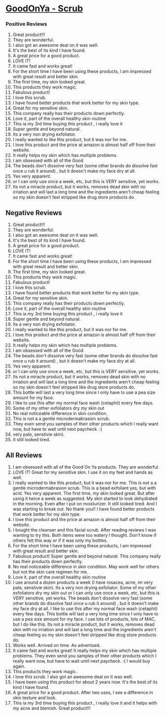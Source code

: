 # [GoodOnYa - Scrub](https://products.checkmycream.com/products/GoodOnYa-Scrub.html)

### Positive Reviews

<ol>
      <li>Great product!!!</li>
      <li>They are wonderful.</li>
      <li>I also got an awesome deal on it was well.</li>
      <li>It&#x27;s the best of its kind I have found.</li>
      <li>A great price for a good product.  </li>
      <li>LOVE IT!</li>
      <li>It came fast and works great!</li>
      <li>For the short time I have been using these products, I am impressed with great result and better skin.</li>
      <li>The first time, my skin looked great.</li>
      <li>This products they work magic.</li>
      <li>Fabulous product!</li>
      <li>I love this scrub.</li>
      <li>I have found better products that work better for my skin type.</li>
      <li>Great for my sensitive skin.</li>
      <li>This company really has their products down perfectly.</li>
      <li>Love it, part of the overall healthy skin routine</li>
      <li>This ia my 3rd time buying this product , i really love it</li>
      <li>Super gentle and beyond natural.</li>
      <li>Its a very non drying exfoliator.  </li>
      <li>I really wanted to like this product, but it was nor for me.</li>
      <li>I love this product and the price at amazon is almost half off from their website.</li>
      <li>It really helps my skin which has multiple problems.</li>
      <li>I am obsessed with all of the Good</li>
      <li>The beads don&#x27;t dissolve  very fast (some other brands do dissolve fast once u rub it around) , but it doesn&#x27;t make my face dry at all.  </li>
      <li>Yes very apparent.</li>
      <li>or I can only use once a week, etc, but this is VERY sensitive, yet works.  </li>
      <li>Its not a miracle product, but it works, removes dead skin with no irriation and will last a long time and the ingredients aren&#x27;t cheap feeling so my skin doesn&#x27;t feel stripped like drug store products do.</li>
</ol>


<h2>Negative Reviews</h2>
<ol>
<li> Great product!!!</li>
<li> They are wonderful.</li>
<li> I also got an awesome deal on it was well.</li>
<li> It&#x27;s the best of its kind I have found.</li>
<li> A great price for a good product.  </li>
<li> LOVE IT!</li>
<li> It came fast and works great!</li>
<li> For the short time I have been using these products, I am impressed with great result and better skin.</li>
<li> The first time, my skin looked great.</li>
<li> This products they work magic.</li>
<li> Fabulous product!</li>
<li> I love this scrub.</li>
<li> I have found better products that work better for my skin type.</li>
<li> Great for my sensitive skin.</li>
<li> This company really has their products down perfectly.</li>
<li> Love it, part of the overall healthy skin routine</li>
<li> This ia my 3rd time buying this product , i really love it</li>
<li> Super gentle and beyond natural.</li>
<li> Its a very non drying exfoliator.  </li>
<li> I really wanted to like this product, but it was nor for me.</li>
<li> I love this product and the price at amazon is almost half off from their website.</li>
<li> It really helps my skin which has multiple problems.</li>
<li> I am obsessed with all of the Good</li>
<li> The beads don&#x27;t dissolve  very fast (some other brands do dissolve fast once u rub it around) , but it doesn&#x27;t make my face dry at all.  </li>
<li> Yes very apparent.</li>
<li> or I can only use once a week, etc, but this is VERY sensitive, yet works.  </li>
<li> Its not a miracle product, but it works, removes dead skin with no irriation and will last a long time and the ingredients aren&#x27;t cheap feeling so my skin doesn&#x27;t feel stripped like drug store products do.</li>
<li> This bottle will last a very long time since I only have to use a pea size amount for my face.  </li>
<li> I like to use this after my normal face wash (cetaphil) every few days.  </li>
<li> Some of my other exfoliators dry my skin out</li>
<li> No real noticeable difference in skin condition.</li>
<li> This is not a a gentle microdermabrasion scrub.</li>
<li> They even send you samples of their other products which I really want now, but have to wait until next paycheck. :(</li>
<li> very pale, senstivie skin).  </li>
<li> It still looked tired.</li>
</ol>

<h2>All Reviews</h2>

<ol>
    <li> I am obsessed with all of the Good On Ya products.  They are wonderful.</li>
    <li> LOVE IT! Great for my sensitive skin. I use it on my feet and hands as well.</li>
    <li> I really wanted to like this product, but it was nor for me. This is not a a gentle microdermabrasion scrub. This is a bead exfoliant yes,  but with acid. Yes very apparent. The first time, my skin looked great. But after using it twice a week as suggested. My skin started to look dehydrated in the morning. Even after I put on moisturizer. It still looked tired. And I was starting to break out. No thank you!! I have found better products that work better for my skin type.</li>
    <li> I love this product and the price at amazon is almost half off from their website.</li>
    <li> I bought the cleanser and this facial scrub. After reading reviews I was wanting to try this. Both items were too watery I thought. Don&#x27;t know if others felt this way or if it was only my bottles.</li>
    <li> For the short time I have been using these products, I am impressed with great result and better skin.</li>
    <li> Fabulous product! Super gentle and beyond natural. This company really has their products down perfectly.</li>
    <li> No real noticeable difference in skin condition. May work well for others but not the skin care regimen for me.</li>
    <li> Love it, part of the overall healthy skin routine</li>
    <li> I use around a dozen products a week (I have rosacea, acne, im very pale, senstivie skin).  Its a very non drying exfoliator.  Some of my other exfoliators dry my skin out or I can only use once a week, etc, but this is VERY sensitive, yet works.  The beads don&#x27;t dissolve  very fast (some other brands do dissolve fast once u rub it around) , but it doesn&#x27;t make my face dry at all.  I like to use this after my normal face wash (cetaphil) every few days.  This bottle will last a very long time since I only have to use a pea size amount for my face.  I use lots of products, lots of MAC, but I do like this.  Its not a miracle product, but it works, removes dead skin with no irriation and will last a long time and the ingredients aren&#x27;t cheap feeling so my skin doesn&#x27;t feel stripped like drug store products do.</li>
    <li> Works well. Arrived on time. As advertised.</li>
    <li> It came fast and works great! It really helps my skin which has multiple problems. They even send you samples of their other products which I really want now, but have to wait until next paycheck. :( I would buy again.</li>
    <li> This products they work magic.</li>
    <li> I love this scrub. I also got an awesome deal on it was well.</li>
    <li> I have been using this product for about 2 years now.  It&#x27;s the best of its kind I have found.</li>
    <li> A great price for a good product.  After two uses, I see a difference in skin texture and look.</li>
    <li> This ia my 3rd time buying this product , i really love it and it helps with my acne and blemish. Great product!!!</li>
</ol>




